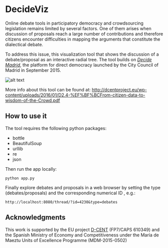 # DecideViz

Online debate tools in participatory democracy and crowdsourcing legislation remains limited by several factors. One of them arises when discussion of proposals reach a large number of contributions and therefore citizens encounter 
difficulties in mapping the arguments that constitute the dialectical debate. 

To address this issue, this visualization tool that shows the discussion of a debate/proposal as an interactive radial tree. The tool builds on *[Decide Madrid](https://decide.madrid.es/)*, the platform for direct democracy launched by the City Council of Madrid in September 2015. 



![alt text](https://elaragon.files.wordpress.com/2016/01/decidemadrid.png)


More info about this tool can be found at: http://dcentproject.eu/wp-content/uploads/2016/01/D2.4-%EF%BF%BCFrom-citizen-data-to-wisdom-of-the-Crowd.pdf

## How to use it

The tool requires the following python packages:
* bottle
* BeautifulSoup
* urllib
* re
* json

Then run the app locally:

```
python app.py 
```

Finally explore debates and proposals in a web browser by setting the type (debates/proposals) and the corresponding numerical ID , e.g.:
```
http://localhost:8080/thread/?id=4230&type=debates
```




## Acknowledgments
This work is supported by the EU project [D-CENT](http://dcentproject.eu/) (FP7/CAPS 610349) and the Spanish Ministry of Economy and Competitiveness under the María de Maeztu Units of Excellence Programme (MDM-2015-0502) 
